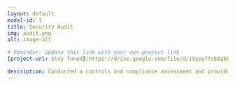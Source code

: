 ```yaml
---
layout: default
modal-id: 1
title: Security Audit
img: audit.png
alt: image-alt

# Reminder: Update this link with your own project link
[project-url: Stay Tuned](https://drive.google.com/file/d/15ypyTfsEBabBe-TJU1ayNZk7vNtT7FgT/view?usp=sharing)

description: Conducted a controls and compliance assessment and provided recommendations to company stakeholders to mitigate risks and avoid fines based on best practices for NIST CSF, PCI DSS, GDPR, SOC 1 & SOC 2.
---
```


